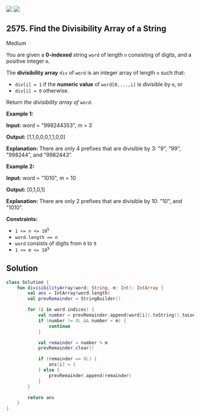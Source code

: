 [![](https://img.shields.io/github/stars/javadev/LeetCode-in-Kotlin?label=Stars&style=flat-square)](https://github.com/javadev/LeetCode-in-Kotlin)
[![](https://img.shields.io/github/forks/javadev/LeetCode-in-Kotlin?label=Fork%20me%20on%20GitHub%20&style=flat-square)](https://github.com/javadev/LeetCode-in-Kotlin/fork)

## 2575\. Find the Divisibility Array of a String

Medium

You are given a **0-indexed** string `word` of length `n` consisting of digits, and a positive integer `m`.

The **divisibility array** `div` of `word` is an integer array of length `n` such that:

*   `div[i] = 1` if the **numeric value** of `word[0,...,i]` is divisible by `m`, or
*   `div[i] = 0` otherwise.

Return _the divisibility array of_ `word`.

**Example 1:**

**Input:** word = "998244353", m = 3

**Output:** [1,1,0,0,0,1,1,0,0]

**Explanation:** There are only 4 prefixes that are divisible by 3: "9", "99", "998244", and "9982443".

**Example 2:**

**Input:** word = "1010", m = 10

**Output:** [0,1,0,1]

**Explanation:** There are only 2 prefixes that are divisible by 10: "10", and "1010".

**Constraints:**

*   <code>1 <= n <= 10<sup>5</sup></code>
*   `word.length == n`
*   `word` consists of digits from `0` to `9`
*   <code>1 <= m <= 10<sup>9</sup></code>

## Solution

```kotlin
class Solution {
    fun divisibilityArray(word: String, m: Int): IntArray {
        val ans = IntArray(word.length)
        val prevRemainder = StringBuilder()

        for (i in word.indices) {
            val number = prevRemainder.append(word[i]).toString().toLong()
            if (number != 0L && number < m) {
                continue
            }

            val remainder = number % m
            prevRemainder.clear()

            if (remainder == 0L) {
                ans[i] = 1
            } else {
                prevRemainder.append(remainder)
            }
        }

        return ans
    }
}
```